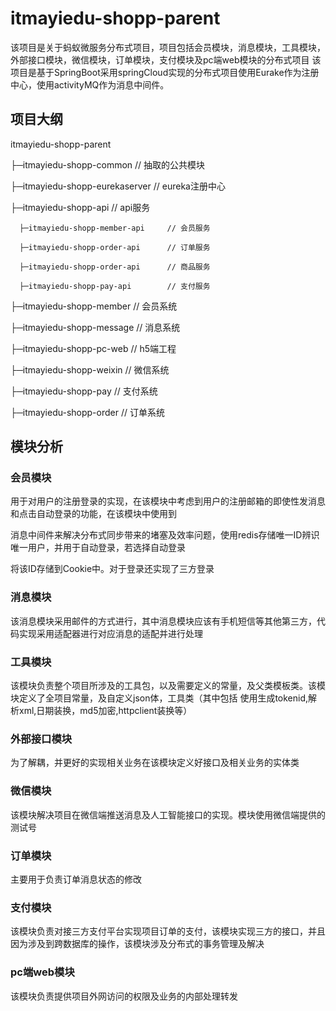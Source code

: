 # itmayiedu-shopp-parent
该项目是关于蚂蚁微服务分布式项目，项目包括会员模块，消息模块，工具模块，外部接口模块，微信模块，订单模块，支付模块及pc端web模块的分布式项目
该项目是基于SpringBoot采用springCloud实现的分布式项目使用Eurake作为注册中心，使用activityMQ作为消息中间件。
## 项目大纲
itmayiedu-shopp-parent

├─itmayiedu-shopp-common                 // 抽取的公共模块
  
├─itmayiedu-shopp-eurekaserver             // eureka注册中心
  
├─itmayiedu-shopp-api                      // api服务 
  
      ├─itmayiedu-shopp-member-api     // 会员服务
      
      ├─itmayiedu-shopp-order-api      // 订单服务
      
      ├─itmayiedu-shopp-order-api      // 商品服务
      
      ├─itmayiedu-shopp-pay-api        // 支付服务
      
  ├─itmayiedu-shopp-member                // 会员系统
  
  ├─itmayiedu-shopp-message                 // 消息系统
  
  ├─itmayiedu-shopp-pc-web             // h5端工程
  
  ├─itmayiedu-shopp-weixin                 // 微信系统
  
  ├─itmayiedu-shopp-pay                 // 支付系统
  
  ├─itmayiedu-shopp-order                 // 订单系统

## 模块分析
### 会员模块
  用于对用户的注册登录的实现，在该模块中考虑到用户的注册邮箱的即使性发消息和点击自动登录的功能，在该模块中使用到
  
  消息中间件来解决分布式同步带来的堵塞及效率问题，使用redis存储唯一ID辨识唯一用户，并用于自动登录，若选择自动登录
  
  将该ID存储到Cookie中。对于登录还实现了三方登录
### 消息模块
  该消息模块采用邮件的方式进行，其中消息模块应该有手机短信等其他第三方，代码实现采用适配器进行对应消息的适配并进行处理

### 工具模块
  该模块负责整个项目所涉及的工具包，以及需要定义的常量，及父类模板类。该模块定义了全项目常量，及自定义json体，工具类（其中包括
  使用生成tokenid,解析xml,日期装换，md5加密,httpclient装换等）
### 外部接口模块
  为了解耦，并更好的实现相关业务在该模块定义好接口及相关业务的实体类
### 微信模块
  该模块解决项目在微信端推送消息及人工智能接口的实现。模块使用微信端提供的测试号
### 订单模块
  主要用于负责订单消息状态的修改
### 支付模块
  该模块负责对接三方支付平台实现项目订单的支付，该模块实现三方的接口，并且因为涉及到跨数据库的操作，该模块涉及分布式的事务管理及解决
### pc端web模块
  该模块负责提供项目外网访问的权限及业务的内部处理转发
